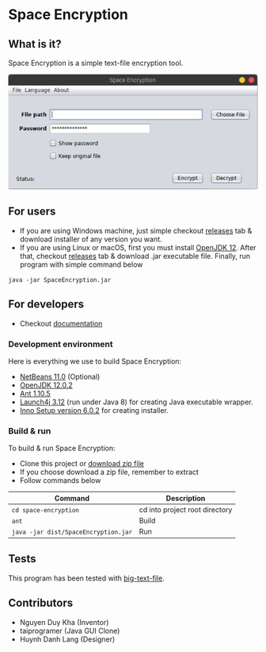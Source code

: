 # Space Encryption
## What is it?
Space Encryption is a simple text-file encryption tool.

![Space Encryption Image](docs/images/space-encryption-app.png)

## For users
- If you are using Windows machine, just simple checkout [releases](https://github.com/taiprogramer/space-encryption/releases) tab & download installer of any version you want.
- If you are using Linux or macOS, first you must install [OpenJDK 12](https://jdk.java.net/12/). After that, checkout [releases](https://github.com/taiprogramer/space-encryption/releases) tab & download .jar executable file. Finally, run program with simple command below

```
java -jar SpaceEncryption.jar
```

## For developers
- Checkout [documentation](./docs/README.md)

### Development environment
Here is everything we use to build Space Encryption:
- [NetBeans 11.0](https://netbeans.apache.org/download/nb110/nb110.html) (Optional)
- [OpenJDK 12.0.2](https://jdk.java.net/12/)
- [Ant 1.10.5](https://ant.apache.org/)
- [Launch4j 3.12](http://launch4j.sourceforge.net/) (run under Java 8) for creating Java executable wrapper.
- [Inno Setup version 6.0.2](http://www.jrsoftware.org/isinfo.php) for creating installer.

### Build & run
To build & run Space Encryption:
- Clone this project or [download zip file](https://github.com/taiprogramer/space-encryption/archive/master.zip)
- If you choose download a zip file, remember to extract
- Follow commands below

|Command|Description|
|---|---|
|`cd space-encryption`|cd into project root directory|
|`ant`|Build|
|`java -jar dist/SpaceEncryption.jar`|Run|

## Tests
This program has been tested with [big-text-file](https://norvig.com/big.txt).

## Contributors
- Nguyen Duy Kha (Inventor)
- taiprogramer (Java GUI Clone)
- Huynh Danh Lang (Designer)
